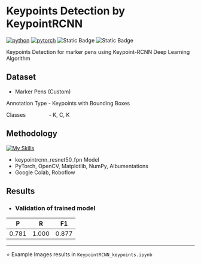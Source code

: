 # Keypoints Detection by KeypointRCNN
[![python](https://img.shields.io/badge/Python-3.11-3776AB.svg?style=flat&logo=python&logoColor=white)](https://www.python.org)
[![pytorch](https://img.shields.io/badge/PyTorch-2.6.0-EE4C2C.svg?style=flat&logo=pytorch)](https://pytorch.org)
![Static Badge](https://img.shields.io/badge/Keypoints-Detection-cyan)
![Static Badge](https://img.shields.io/badge/KeypointRCNN-8A2BE2)

Keypoints Detection for marker pens using Keypoint-RCNN Deep Learning Algorithm

## Dataset
- Marker Pens (Custom)

Annotation Type - Keypoints with Bounding Boxes

Classes &nbsp; &nbsp; &nbsp; &nbsp; &nbsp; &nbsp; &ensp; - K, C, K

## Methodology
[![My Skills](https://skillicons.dev/icons?i=pytorch,opencv&theme=light)](https://skillicons.dev)

- keypointrcnn_resnet50_fpn Model
- PyTorch, OpenCV, Matplotlib, NumPy, Albumentations
- Google Colab, Roboflow

## Results
- ### Validation of trained model

| P     | R     | F1    |
| ----- | ----- | ----- |
| 0.781 | 1.000 | 0.877 |

---
⭐ Example Images results in `KeypointRCNN_keypoints.ipynb`

